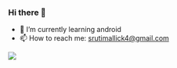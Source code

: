 ### Hi there 👋

<!--
**ShrutiMallick/ShrutiMallick** is a ✨ _special_ ✨ repository because its `README.md` (this file) appears on your GitHub profile.-->

- 🌱 I’m currently learning android
- 📫 How to reach me: srutimallick4@gmail.com

<img src="https://github-readme-stats.vercel.shrutimallick/">
